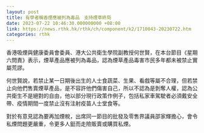 ```yaml
---
layout: post
title: 有學者稱香煙應被列為毒品　支持煙草終局
date: 2023-07-22 10:46:30.000000000 +08:00
link: https://news.rthk.hk/rthk/ch/component/k2/1710043-20230722.htm
categories: rthk
---
```


香港吸煙與健康委員會委員、港大公共衛生學院副教授何世賢，在本台節目《星期六問責》表示，煙草產品應被列為毒品，認為煙草產品毒害市民多年都未被禁止實屬荒謬。

何世賢說，若禁止某一日期後出生的人士食蔬菜、生果、看戲等屬不合理，但若禁止向他們售賣煙草產品，是不容許他們傷害自己，所以不認為是剝奪人權，認為公共衛生不是絕對的自由，他以部分現行政策作例子，包括私家車駕駛者必須戴安全帶、疫情期間一度禁止沒有注射疫苗人士堂食等。

對於有意見認為要再加煙稅，出席同一節目的批發及零售界議員邵家輝擔心，會令私煙問題更嚴重，令更多人鋌而走險販賣或購買私煙。
